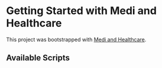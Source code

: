 # Getting Started with Medi and Healthcare

This project was bootstrapped with [Medi and Healthcare](https://medical-and-healthcare-2dac1.web.app/).

## Available Scripts
